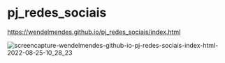 # pj_redes_sociais
 
https://wendelmendes.github.io/pj_redes_sociais/index.html

![screencapture-wendelmendes-github-io-pj-redes-sociais-index-html-2022-08-25-10_28_23](https://user-images.githubusercontent.com/102186761/186677945-a1b34af0-97af-47a8-aedb-accdab4e84ce.png)
